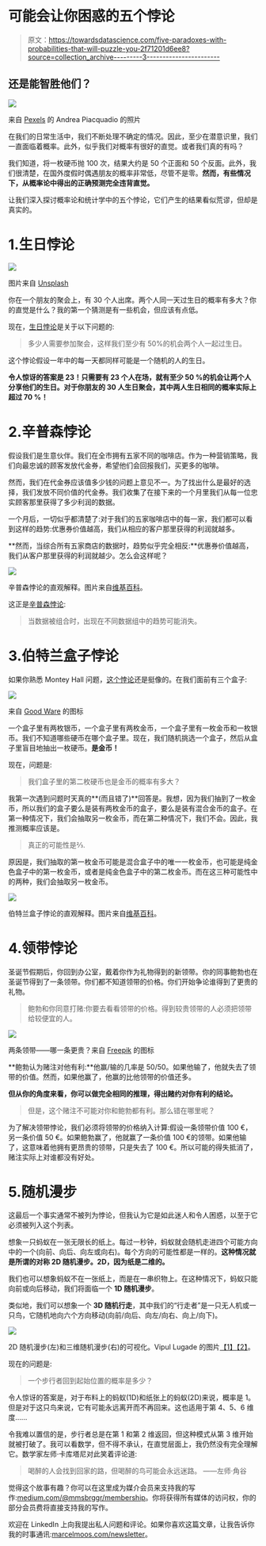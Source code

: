 # 可能会让你困惑的五个悖论

> 原文：<https://towardsdatascience.com/five-paradoxes-with-probabilities-that-will-puzzle-you-2f71201d6ee8?source=collection_archive---------3----------------------->

## 还是能智胜他们？

![](img/e22b3271b1e3a99fb9f7078ba0a82e7d.png)

来自 [Pexels](https://www.pexels.com/de-de/foto/erstaunlicher-formeller-mann-der-laptop-bildschirm-betrachtet-3760809/?utm_content=attributionCopyText&utm_medium=referral&utm_source=pexels) 的 Andrea Piacquadio 的照片

在我们的日常生活中，我们不断处理不确定的情况。因此，至少在潜意识里，我们一直面临着概率。此外，似乎我们对概率有很好的直觉。或者我们真的有吗？

我们知道，将一枚硬币抛 100 次，结果大约是 50 个正面和 50 个反面。此外，我们很清楚，在国外度假时偶遇朋友的概率非常低，尽管不是零。**然而，有些情况下，从概率论中得出的正确预测完全违背直觉。**

让我们深入探讨概率论和统计学中的五个悖论，它们产生的结果看似荒谬，但却是真实的。

# 1.生日悖论

![](img/e2ed4cbdc363ea1889fc401d8db9104f.png)

图片来自 [Unsplash](https://unsplash.com/photos/fIHozNWfcvs)

你在一个朋友的聚会上，有 30 个人出席。两个人同一天过生日的概率有多大？你的直觉是什么？我的第一个猜测是有一些机会，但应该有点低。

现在，[生日悖论](https://en.wikipedia.org/wiki/Birthday_problem)是关于以下问题的:

> 多少人需要参加聚会，这样我们至少有 50%的机会两个人一起过生日。

这个悖论假设一年中的每一天都同样可能是一个随机的人的生日。

**令人惊讶的答案是 23！只需要有 23 个人在场，就有至少 50 %的机会让两个人分享他们的生日。对于你朋友的 30 人生日聚会，其中两人生日相同的概率实际上超过 70 %！**

# 2.辛普森悖论

假设我们是生意伙伴。我们在全市拥有五家不同的咖啡店。作为一种营销策略，我们向最忠诚的顾客发放代金券，希望他们会回报我们，买更多的咖啡。

然而，我们在代金券应该值多少钱的问题上意见不一。为了找出什么是最好的选择，我们发放不同价值的代金券。我们收集了在接下来的一个月里我们从每一位忠实顾客那里获得了多少利润的数据。

一个月后，一切似乎都清楚了:对于我们的五家咖啡店中的每一家，我们都可以看到这样的趋势:优惠券价值越高，我们从相应的客户那里获得的利润就越多。

**然而，当综合所有五家商店的数据时，趋势似乎完全相反:**优惠券价值越高，我们从客户那里获得的利润就越少。怎么会这样呢？

![](img/5d14613ce6ccfda71025d570421a581a.png)

辛普森悖论的直观解释。图片来自[维基百科](https://en.wikipedia.org/wiki/Simpson%27s_paradox)。

这正是[辛普森悖论](https://en.wikipedia.org/wiki/Simpson%27s_paradox):

> 当数据被组合时，出现在不同数据组中的趋势可能消失。

# 3.伯特兰盒子悖论

如果你熟悉 Montey Hall 问题，[这个悖论](https://en.wikipedia.org/wiki/Bertrand%27s_box_paradox)还是挺像的。在我们面前有三个盒子:

![](img/d2e2f38e4597a98bd01df726f6b100c4.png)

来自 [Good Ware](https://www.flaticon.com/authors/good-ware) 的图标

一个盒子里有两枚银币，一个盒子里有两枚金币，一个盒子里有一枚金币和一枚银币。我们不知道哪些硬币在哪个盒子里。现在，我们随机挑选一个盒子，然后从盒子里盲目地抽出一枚硬币。**是金币！**

现在，问题是:

> 我们盒子里的第二枚硬币也是金币的概率有多大？

我第一次遇到问题时天真的**(而且错了)**回答是。我想，因为我们抽到了一枚金币，所以我们的盒子要么是装有两枚金币的盒子，要么是装有混合金币的盒子。在第一种情况下，我们会抽取另一枚金币，而在第二种情况下，我们不会。因此，我推测概率应该是。

> 真正的可能性是⅔.

原因是，我们抽取的第一枚金币可能是混合盒子中的唯一一枚金币，也可能是纯金色盒子中的第一枚金币，或者是纯金色盒子中的第二枚金币。而在这三种可能性中的两种，我们会抽取另一枚金币。

![](img/c4dc00e0aab11c88f4db247307d718f3.png)

伯特兰盒子悖论的直观解释。图片来自[维基百科](https://en.wikipedia.org/wiki/Bertrand%27s_box_paradox)。

# 4.领带悖论

圣诞节假期后，你回到办公室，戴着你作为礼物得到的新领带。你的同事鲍勃也在圣诞节得到了一条领带。你们都不知道领带的价格。你们开始争论谁得到了更贵的礼物。

> 鲍勃和你同意打赌:你要去看看领带的价格。得到较贵领带的人必须把领带给较便宜的人。

![](img/5d07e18639bee3361e1534b9b651728f.png)

两条领带——哪一条更贵？来自 [Freepik](https://www.freepik.com/) 的图标

**鲍勃认为赌注对他有利:**他赢/输的几率是 50/50。如果他输了，他就失去了领带的价值。然而，如果他赢了，他赢的比他领带的价值还多。

**但从你的角度来看，你可以做完全相同的推理，得出赌约对你有利的结论。**

> 但是，这个赌注不可能对你和鲍勃都有利。那么错在哪里呢？

为了解决领带悖论，我们必须将领带的价格纳入计算:假设一条领带价值 100 €，另一条价值 50 €。如果鲍勃赢了，他就赢了一条价值 100 €的领带。如果他输了，这意味着他拥有更昂贵的领带，只是失去了 100 €。所以可能的得失抵消了，赌注实际上对谁都没有好处。

# 5.随机漫步

这最后一个事实通常不被列为悖论，但我认为它是如此迷人和令人困惑，以至于它必须被列入这个列表。

想象一只蚂蚁在一张无限长的纸上。每过一秒钟，蚂蚁就会随机走进四个可能方向中的一个(向前、向后、向左或向右)。每个方向的可能性都是一样的。**这种情况就是所谓的对称 2D 随机漫步。2D，因为纸是二维的。**

我们也可以想象蚂蚁不在一张纸上，而是在一串织物上。在这种情况下，蚂蚁只能向前或向后移动，我们将面临一个 **1D 随机漫步**。

类似地，我们可以想象一个 **3D 随机行走**，其中我们的“行走者”是一只无人机或一只鸟，它随机地向六个方向移动(向前/向后、向左/向右、向上/向下)。

![](img/9cfedfe034ffddce17bdfb734dc48110.png)

2D 随机漫步(左)和三维随机漫步(右)的可视化。Vipul Lugade 的图片[【1】](https://matlabgeeks.com/tips-tutorials/two-dimensional-random-walk-in-matlab/)[【2】](https://matlabgeeks.com/tips-tutorials/random-walk-in-matlab-for-any-number-of-dimensions/)。

现在的问题是:

> 一个步行者回到起始位置的概率是多少？

令人惊讶的答案是，对于布料上的蚂蚁(1D)和纸张上的蚂蚁(2D)来说，概率是 1。但是对于这只鸟来说，它有可能永远离开而不再回来。这也适用于第 4、5、6 维度……

令我难以置信的是，步行者总是在第 1 和第 2 维返回，但这种模式从第 3 维开始就被打破了。我可以看数学，但不得不承认，在直觉层面上，我仍然没有完全理解它。数学家左师·卡库塔尼对此笑着评论道:

> 喝醉的人会找到回家的路，但喝醉的鸟可能会永远迷路。
> ——左师·角谷

觉得这个故事有趣？你可以在这里成为媒介会员来支持我的写作:[medium.com/@mmsbrggr/membership](https://medium.com/@mmsbrggr/membership)。你将获得所有媒体的访问权，你的部分会员费将直接支持我的写作。

欢迎在 LinkedIn 上向我提出私人问题和评论。如果你喜欢这篇文章，让我告诉你我的时事通讯:[marcelmoos.com/newsletter](https://marcelmoos.com/newsletter)。